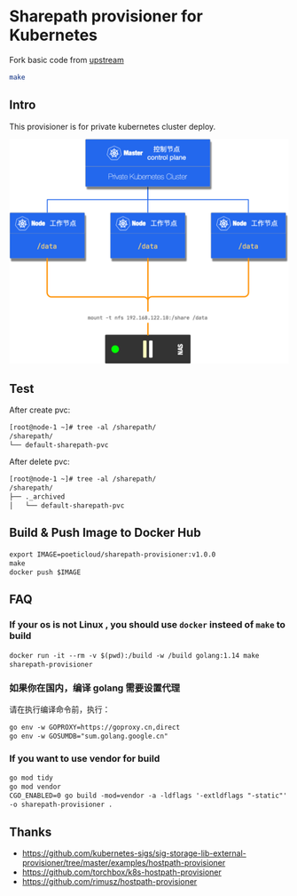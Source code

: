# Sharepath provisioner for Kubernetes

Fork basic code from [upstream](https://github.com/kubernetes-sigs/sig-storage-lib-external-provisioner/tree/master/examples/sharepath-provisioner)

```bash
make
```

## Intro

This provisioner is for private kubernetes cluster deploy.

![](./design/sharepath-deploy.png)

## Test

After create pvc:

```plain
[root@node-1 ~]# tree -al /sharepath/
/sharepath/
└── default-sharepath-pvc
```

After delete pvc:

```plain
[root@node-1 ~]# tree -al /sharepath/
/sharepath/
├── ._archived
│   └── default-sharepath-pvc
```

## Build & Push Image to Docker Hub

```shell
export IMAGE=poeticloud/sharepath-provisioner:v1.0.0
make
docker push $IMAGE
```

## FAQ

### If your os is not Linux , you should use `docker` insteed of `make` to build

```shell
docker run -it --rm -v $(pwd):/build -w /build golang:1.14 make sharepath-provisioner
```

### 如果你在国内，编译 golang 需要设置代理

请在执行编译命令前，执行：

```shell
go env -w GOPROXY=https://goproxy.cn,direct
go env -w GOSUMDB="sum.golang.google.cn"
```

### If you want to use vendor for build

```shell
go mod tidy
go mod vendor
CGO_ENABLED=0 go build -mod=vendor -a -ldflags '-extldflags "-static"' -o sharepath-provisioner .
```

## Thanks

- https://github.com/kubernetes-sigs/sig-storage-lib-external-provisioner/tree/master/examples/hostpath-provisioner
- https://github.com/torchbox/k8s-hostpath-provisioner
- https://github.com/rimusz/hostpath-provisioner
